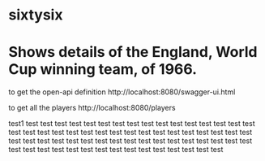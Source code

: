 # sixtysix

# Shows details of the England, World Cup winning team, of 1966.
to get the open-api definition http://localhost:8080/swagger-ui.html

to get all the players http://localhost:8080/players

test1
test
test
test
test
test
test
test
test
test
test
test
test
test
test
test
test
test
test
test
test
test
test
test
test
test
test
test
test
test
test
test
test
test
test
test
test
test
test
test
test
test
test
test
test
test
test
test
test
test
test
test
test
test
test
test
test
test
test
test
test
test
test
test
test
test
